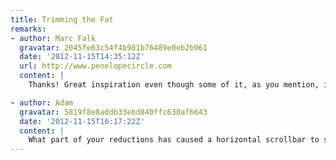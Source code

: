 ```yaml
---
title: Trimming the Fat
remarks:
- author: Marc Falk
  gravatar: 2045fe63c54f4b981b76489e0eb2b961
  date: '2012-11-15T14:35:12Z'
  url: http://www.penelopecircle.com
  content: |
    Thanks! Great inspiration even though some of it, as you mention, is a bit overkill. I've never heard of base64 backgrounds. Will definitely look into that.

- author: Adam
  gravatar: 5819f8e8addb33ebd840ffc630af6643
  date: '2012-11-15T16:17:22Z'
  content: |
    What part of your reductions has caused a horizontal scrollbar to show up at a 1280 resolution on Chrome?
---
```

